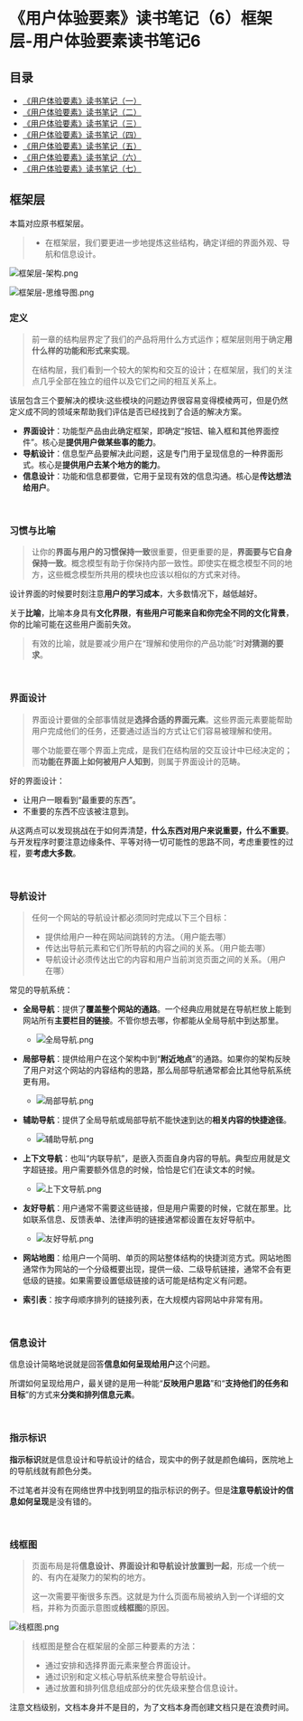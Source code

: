 # 《用户体验要素》读书笔记（6）框架层-用户体验要素读书笔记6

## 目录

- [《用户体验要素》读书笔记（一）](http://summersea.top:8090/archives/%E7%94%A8%E6%88%B7%E4%BD%93%E9%AA%8C%E8%A6%81%E7%B4%A0%E8%AF%BB%E4%B9%A6%E7%AC%94%E8%AE%B0%E4%B8%80)
- [《用户体验要素》读书笔记（二）](http://summersea.top:8090/archives/%E7%94%A8%E6%88%B7%E4%BD%93%E9%AA%8C%E8%A6%81%E7%B4%A0%E8%AF%BB%E4%B9%A6%E7%AC%94%E8%AE%B0%E4%BA%8C)
- [《用户体验要素》读书笔记（三）](http://summersea.top:8090/archives/%E7%94%A8%E6%88%B7%E4%BD%93%E9%AA%8C%E8%A6%81%E7%B4%A0%E8%AF%BB%E4%B9%A6%E7%AC%94%E8%AE%B0%E4%B8%89)
- [《用户体验要素》读书笔记（四）](http://summersea.top:8090/archives/%E7%94%A8%E6%88%B7%E4%BD%93%E9%AA%8C%E8%A6%81%E7%B4%A0%E8%AF%BB%E4%B9%A6%E7%AC%94%E8%AE%B0%E5%9B%9B)
- [《用户体验要素》读书笔记（五）](http://summersea.top:8090/archives/%E7%94%A8%E6%88%B7%E4%BD%93%E9%AA%8C%E8%A6%81%E7%B4%A0%E8%AF%BB%E4%B9%A6%E7%AC%94%E8%AE%B0%E4%BA%94)
- [《用户体验要素》读书笔记（六）](http://summersea.top:8090/archives/%E7%94%A8%E6%88%B7%E4%BD%93%E9%AA%8C%E8%A6%81%E7%B4%A0%E8%AF%BB%E4%B9%A6%E7%AC%94%E8%AE%B0%E5%85%AD)
- [《用户体验要素》读书笔记（七）](http://summersea.top:8090/archives/%E7%94%A8%E6%88%B7%E4%BD%93%E9%AA%8C%E8%A6%81%E7%B4%A0%E8%AF%BB%E4%B9%A6%E7%AC%94%E8%AE%B0%E4%B8%83)

## 框架层

本篇对应原书框架层。
> - 在框架层，我们要更进一步地提炼这些结构，确定详细的界面外观、导航和信息设计。

![框架层-架构.png](assets/user_experience/FrameLayer-Architecture.png)

![框架层-思维导图.png](assets/user_experience/FrameLayer-MindMapping.png)

### 定义

> 前一章的结构层界定了我们的产品将用什么方式运作；框架层则用于确定**用什么样的功能和形式来实现**。
>
> 在结构层，我们看到一个较大的架构和交互的设计；在框架层，我们的关注点几乎全部在独立的组件以及它们之间的相互关系上。

该层包含三个要解决的模块:这些模块的问题边界很容易变得模棱两可，但是仍然定义成不同的领域来帮助我们评估是否已经找到了合适的解决方案。

- **界面设计**：功能型产品由此确定框架，即确定“按钮、输入框和其他界面控件”。核心是**提供用户做某些事的能力**。
- **导航设计**：信息型产品要解决此问题，这是专门用于呈现信息的一种界面形式。核心是**提供用户去某个地方的能力**。
- **信息设计**：功能和信息都要做，它用于呈现有效的信息沟通。核心是**传达想法给用户**。

<br/>

### 习惯与比喻

> 让你的**界面与用户的习惯保持一致**很重要，但更重要的是，**界面要与它自身保持一致**。概念模型有助于你保持内部一致性。即使实在概念模型不同的地方，这些概念模型所共用的模块也应该以相似的方式来对待。

设计界面的时候要时刻注意**用户的学习成本**，大多数情况下，越低越好。

关于**比喻**，比喻本身具有**文化界限**，**有些用户可能来自和你完全不同的文化背景**，你的比喻可能在这些用户面前失效。
> 有效的比喻，就是要减少用户在“理解和使用你的产品功能”时**对猜测的要求**。

<br/>

### 界面设计

> 界面设计要做的全部事情就是**选择合适的界面元素**。这些界面元素要能帮助用户完成他们的任务，还要通过适当的方式让它们容易被理解和使用。
>
> 哪个功能要在哪个界面上完成，是我们在结构层的交互设计中已经决定的；而**功能在界面上如何被用户人知到**，则属于界面设计的范畴。

好的界面设计：

- 让用户一眼看到“最重要的东西”。
- 不重要的东西不应该被注意到。

从这两点可以发现挑战在于如何弄清楚，**什么东西对用户来说重要，什么不重要**。与开发程序时要注意边缘条件、平等对待一切可能性的思路不同，考虑重要性的过程，要**考虑大多数**。

<br/>

### 导航设计

> 任何一个网站的导航设计都必须同时完成以下三个目标：
> - 提供给用户一种在网站间跳转的方法。（用户能去哪）
> - 传达出导航元素和它们所导航的内容之间的关系。（用户能去哪）
> - 导航设计必须传达出它的内容和用户当前浏览页面之间的关系。（用户在哪）

常见的导航系统：

- **全局导航**：提供了**覆盖整个网站的通路**。一个经典应用就是在导航栏放上能到网站所有**主要栏目的链接**。不管你想去哪，你都能从全局导航中到达那里。
    - ![全局导航.png](assets/user_experience/FrameLayer-GlobalNavigation.png)


- **局部导航**：提供给用户在这个架构中到“**附近地点**”的通路。如果你的架构反映了用户对这个网站的内容结构的思路，那么局部导航通常都会比其他导航系统更有用。
    - ![局部导航.png](assets/user_experience/FrameLayer-LocalNavigation.png)


- **辅助导航**：提供了全局导航或局部导航不能快速到达的**相关内容的快捷途径**。
    - ![辅助导航.png](assets/user_experience/FrameLayer-AuxiliaryNavigation.png)


- **上下文导航**：也叫“内联导航”，是嵌入页面自身内容的导航。典型应用就是文字超链接。用户需要额外信息的时候，恰恰是它们在读文本的时候。
    - ![上下文导航.png](assets/user_experience/FrameLayer-ContextNavigation.png)


- **友好导航**：用户通常不需要这些链接，但是用户需要的时候，它就在那里。比如联系信息、反馈表单、法律声明的链接通常都设置在友好导航中。
    - ![友好导航.png](assets/user_experience/FrameLayer-FriendlyNavigation.png)


- **网站地图**：给用户一个简明、单页的网站整体结构的快捷浏览方式。网站地图通常作为网站的一个分级概要出现，提供一级、二级导航链接，通常不会有更低级的链接。如果需要设置低级链接的话可能是结构定义有问题。


- **索引表**：按字母顺序排列的链接列表，在大规模内容网站中非常有用。

<br/>

### 信息设计

信息设计简略地说就是回答**信息如何呈现给用户**这个问题。

所谓如何呈现给用户，最关键的是用一种能“**反映用户思路**”和“**支持他们的任务和目标**”的方式来**分类和排列信息元素**。

<br/>

### 指示标识

**指示标识**就是信息设计和导航设计的结合，现实中的例子就是颜色编码，医院地上的导航线就有颜色分类。

不过笔者并没有在网络世界中找到明显的指示标识的例子。但是**注意导航设计的信息如何呈现**是没有错的。

<br/>

### 线框图

> 页面布局是将**信息设计、界面设计和导航设计放置到一起**，形成一个统一的、有内在凝聚力的架构的地方。
>
> 这一次需要平衡很多东西。这就是为什么页面布局被纳入到一个详细的文档，并称为页面示意图或**线框图**的原因。

![线框图.png](assets/user_experience/FrameLayer-Wireframe.png)













> 线框图是整合在框架层的全部三种要素的方法：
> - 通过安排和选择界面元素来整合界面设计。
> - 通过识别和定义核心导航系统来整合导航设计。
> - 通过放置和排列信息组成部分的优先级来整合信息设计。

注意文档级别，文档本身并不是目的，为了文档本身而创建文档只是在浪费时间。
